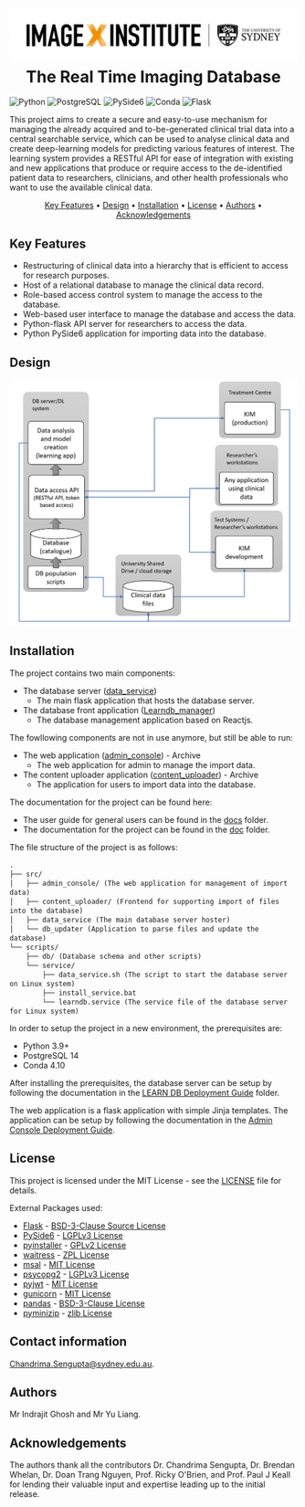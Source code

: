
<h1 align="center">
  <br>
  <a href="https://image-x.sydney.edu.au/"><img src="./assets/logo.png" alt="Markdownify"></a>
  <br>
  The Real Time Imaging Database
  <br>
</h1>

![Python](https://img.shields.io/badge/python-3.9-blue.svg)
![PostgreSQL](https://img.shields.io/badge/PostgreSQL-14.x-blue)
![PySide6](https://img.shields.io/badge/PySide-6.x-green)
![Conda](https://img.shields.io/badge/Conda-23.x-black)
![Flask](https://img.shields.io/badge/Flask-2.3.x-orange)

<p>
This project aims to create a secure and easy-to-use mechanism for managing the already acquired and to-be-generated clinical trial data into a central searchable service, which can be used to analyse clinical data and create deep-learning models for predicting various features of interest. The learning system provides a RESTful API for ease of integration with existing and new applications that produce or require access to the de-identified patient data to researchers, clinicians, and other health professionals who want to use the available clinical data.
</p>

<p align="center">
  <a href="#key-features">Key Features</a> •
  <a href="#design">Design</a> •
  <a href="#installation">Installation</a> •
  <a href="#license">License</a> •
  <a href="#authors">Authors</a> •
  <a href="#acknowledgements">Acknowledgements</a>
</p>

## Key Features
* Restructuring of clinical data into a hierarchy that is efficient to access for research purposes.
* Host of a relational database to manage the clinical data record. 
* Role-based access control system to manage the access to the database.
* Web-based user interface to manage the database and access the data.
* Python-flask API server for researchers to access the data.
* Python PySide6 application for importing data into the database.

## Design
![Architecture](docs/deployment_guide/images/architecture.png)

## Installation
The project contains two main components:
* The database server ([data_service](src/data_service))   
  - The main flask application that hosts the database server.
* The database front application ([Learndb_manager](https://github.com/Image-X-Institute/learndb-manager))  
  - The database management application based on Reactjs.



The fowllowing components are not in use anymore, but still be able to run:
* The web application ([admin_console](src/admin_console)) - Archive   
  - The web application for admin to manage the import data.
* The content uploader application ([content_uploader](src/content_uploader)) - Archive   
  - The application for users to import data into the database.   
  
The documentation for the project can be found here:  
* The user guide for general users can be found in the [docs](docs/Docs_for_importing_new_patient_data.pdf) folder.
* The documentation for the project can be found in the [doc](docs/deployment_guide) folder.

The file structure of the project is as follows:
```
.
├── src/
│   ├── admin_console/ (The web application for management of import data)
│   ├── content_uploader/ (Frontend for supporting import of files into the database)
│   ├── data_service (The main database server hoster)
│   └── db_updater (Application to parse files and update the database)
└── scripts/
    ├── db/ (Database schema and other scripts)
    └── service/
        ├── data_service.sh (The script to start the database server on Linux system)
        ├── install_service.bat
        └── learndb.service (The service file of the database server for Linux system)
```


In order to setup the project in a new environment, the prerequisites are:
* Python 3.9+
* PostgreSQL 14
* Conda 4.10

After installing the prerequisites, the database server can be setup by following the documentation in the [LEARN DB Deployment Guide](docs/deployment_guide/Local_Deployment_Guide.md) folder.

The web application is a flask application with simple Jinja templates. The application can be setup by following the documentation in the [Admin Console Deployment Guide](admin_console/readme.md).


## License
This project is licensed under the MIT License - see the [LICENSE](LICENSE) file for details.

External Packages used:
* [Flask](https://flask.palletsprojects.com/en/2.0.x/) - [BSD-3-Clause Source License](https://flask.palletsprojects.com/en/2.0.x/license/)
* [PySide6](https://doc.qt.io/qtforpython/PySide6/PySide6-index.html) - [LGPLv3 License](https://doc.qt.io/qtforpython/licenses.html)
* [pyinstaller](https://www.pyinstaller.org/) - [GPLv2 License](https://www.pyinstaller.org/license.html)
* [waitress](https://docs.pylonsproject.org/projects/waitress/en/stable/) - [ZPL License](https://docs.pylonsproject.org/projects/waitress/en/stable/license.html)
* [msal](https://github.com/AzureAD/microsoft-authentication-library-for-python) - [MIT License](https://github.com/AzureAD/microsoft-authentication-library-for-python/blob/dev/LICENSE)
* [psycopg2](https://www.psycopg.org/docs/) - [LGPLv3 License](https://www.psycopg.org/docs/license.html)
* [pyjwt](https://pyjwt.readthedocs.io/en/stable/) - [MIT License](https://github.com/jpadilla/pyjwt/blob/master/LICENSE)
* [gunicorn](https://gunicorn.org/) - [MIT License](https://github.com/benoitc/gunicorn/blob/master/LICENSE)
* [pandas](https://pandas.pydata.org/) - [BSD-3-Clause License](https://pandas.pydata.org/docs/)
* [pyminizip](https://pypi.org/project/pyminizip/) - [zlib License](https://github.com/smihica/pyminizip/blob/master/COPYING.txt)

## Contact information
Chandrima.Sengupta@sydney.edu.au.

## Authors
Mr Indrajit Ghosh and Mr Yu Liang. 

## Acknowledgements
The authors thank all the contributors Dr. Chandrima Sengupta, Dr. Brendan Whelan, Dr. Doan Trang Nguyen, Prof. Ricky O'Brien, and Prof. Paul J Keall for lending their valuable input and expertise leading up to the initial release. 
